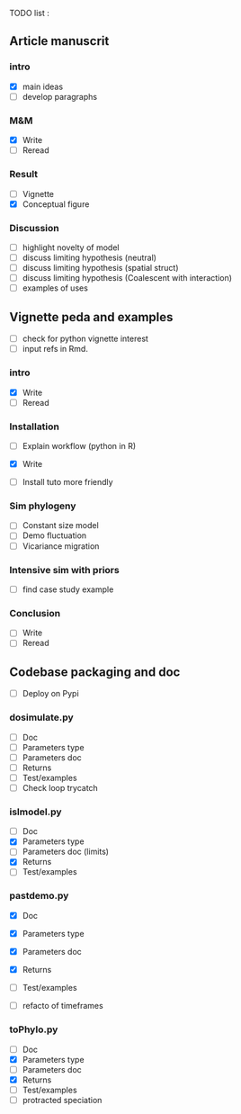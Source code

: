TODO list :

## Article manuscrit

### intro

- [x] main ideas
- [ ] develop paragraphs

### M&M

- [x] Write
- [ ] Reread

### Result

- [ ] Vignette
- [x] Conceptual figure

### Discussion

- [ ] highlight novelty of model
- [ ] discuss limiting hypothesis (neutral)
- [ ] discuss limiting hypothesis (spatial struct)
- [ ] discuss limiting hypothesis (Coalescent with interaction)
- [ ] examples of uses

## Vignette peda and examples

- [ ] check for python vignette interest
- [ ] input refs in Rmd.

### intro

- [x] Write
- [ ] Reread

### Installation

- [ ] Explain workflow (python in R)

- [x] Write
- [ ] Install tuto more friendly

### Sim phylogeny

- [ ] Constant size model
- [ ] Demo fluctuation
- [ ] Vicariance migration

### Intensive sim with priors

- [ ] find case study example

### Conclusion

- [ ] Write
- [ ] Reread

## Codebase packaging and doc

- [ ] Deploy on Pypi

### dosimulate.py

- [ ] Doc
- [ ] Parameters type
- [ ] Parameters doc
- [ ] Returns
- [ ] Test/examples
- [ ] Check loop trycatch

### islmodel.py

- [ ] Doc
- [x] Parameters type
- [ ] Parameters doc (limits)
- [x] Returns
- [ ] Test/examples

### pastdemo.py

- [x] Doc
- [x] Parameters type
- [x] Parameters doc
- [x] Returns
- [ ] Test/examples

- [ ] refacto of timeframes

### toPhylo.py

- [ ] Doc
- [x] Parameters type
- [ ] Parameters doc
- [x] Returns
- [ ] Test/examples
- [ ] protracted speciation